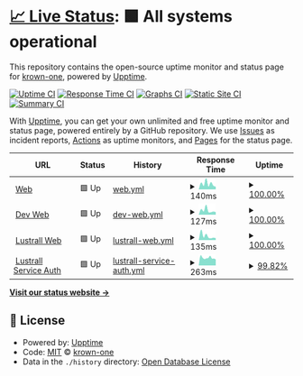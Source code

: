 # [📈 Live Status](https://status.krown.one): <!--live status--> **🟩 All systems operational**

This repository contains the open-source uptime monitor and status page for [krown-one](https://status.kroen.one), powered by [Upptime](https://github.com/upptime/upptime).

[![Uptime CI](https://github.com/krown-one/status/workflows/Uptime%20CI/badge.svg)](https://github.com/krown-one/status/actions?query=workflow%3A%22Uptime+CI%22)
[![Response Time CI](https://github.com/krown-one/status/workflows/Response%20Time%20CI/badge.svg)](https://github.com/krown-one/status/actions?query=workflow%3A%22Response+Time+CI%22)
[![Graphs CI](https://github.com/krown-one/status/workflows/Graphs%20CI/badge.svg)](https://github.com/krown-one/status/actions?query=workflow%3A%22Graphs+CI%22)
[![Static Site CI](https://github.com/krown-one/status/workflows/Static%20Site%20CI/badge.svg)](https://github.com/krown-one/status/actions?query=workflow%3A%22Static+Site+CI%22)
[![Summary CI](https://github.com/krown-one/status/workflows/Summary%20CI/badge.svg)](https://github.com/krown-one/status/actions?query=workflow%3A%22Summary+CI%22)

With [Upptime](https://upptime.js.org), you can get your own unlimited and free uptime monitor and status page, powered entirely by a GitHub repository. We use [Issues](https://github.com/krown-one/status/issues) as incident reports, [Actions](https://github.com/krown-one/status/actions) as uptime monitors, and [Pages](https://status.kroen.one) for the status page.

<!--start: status pages-->
<!-- This summary is generated by Upptime (https://github.com/upptime/upptime) -->
<!-- Do not edit this manually, your changes will be overwritten -->
<!-- prettier-ignore -->
| URL | Status | History | Response Time | Uptime |
| --- | ------ | ------- | ------------- | ------ |
| <img alt="" src="https://icons.duckduckgo.com/ip3/www.krown.one.ico" height="13"> [Web](https://www.krown.one/) | 🟩 Up | [web.yml](https://github.com/krown-one/status/commits/HEAD/history/web.yml) | <details><summary><img alt="Response time graph" src="./graphs/web/response-time-week.png" height="20"> 140ms</summary><br><a href="https://status.krown.one/history/web"><img alt="Response time 323" src="https://img.shields.io/endpoint?url=https%3A%2F%2Fraw.githubusercontent.com%2Fkrown-one%2Fstatus%2FHEAD%2Fapi%2Fweb%2Fresponse-time.json"></a><br><a href="https://status.krown.one/history/web"><img alt="24-hour response time 66" src="https://img.shields.io/endpoint?url=https%3A%2F%2Fraw.githubusercontent.com%2Fkrown-one%2Fstatus%2FHEAD%2Fapi%2Fweb%2Fresponse-time-day.json"></a><br><a href="https://status.krown.one/history/web"><img alt="7-day response time 140" src="https://img.shields.io/endpoint?url=https%3A%2F%2Fraw.githubusercontent.com%2Fkrown-one%2Fstatus%2FHEAD%2Fapi%2Fweb%2Fresponse-time-week.json"></a><br><a href="https://status.krown.one/history/web"><img alt="30-day response time 202" src="https://img.shields.io/endpoint?url=https%3A%2F%2Fraw.githubusercontent.com%2Fkrown-one%2Fstatus%2FHEAD%2Fapi%2Fweb%2Fresponse-time-month.json"></a><br><a href="https://status.krown.one/history/web"><img alt="1-year response time 331" src="https://img.shields.io/endpoint?url=https%3A%2F%2Fraw.githubusercontent.com%2Fkrown-one%2Fstatus%2FHEAD%2Fapi%2Fweb%2Fresponse-time-year.json"></a></details> | <details><summary><a href="https://status.krown.one/history/web">100.00%</a></summary><a href="https://status.krown.one/history/web"><img alt="All-time uptime 99.83%" src="https://img.shields.io/endpoint?url=https%3A%2F%2Fraw.githubusercontent.com%2Fkrown-one%2Fstatus%2FHEAD%2Fapi%2Fweb%2Fuptime.json"></a><br><a href="https://status.krown.one/history/web"><img alt="24-hour uptime 100.00%" src="https://img.shields.io/endpoint?url=https%3A%2F%2Fraw.githubusercontent.com%2Fkrown-one%2Fstatus%2FHEAD%2Fapi%2Fweb%2Fuptime-day.json"></a><br><a href="https://status.krown.one/history/web"><img alt="7-day uptime 100.00%" src="https://img.shields.io/endpoint?url=https%3A%2F%2Fraw.githubusercontent.com%2Fkrown-one%2Fstatus%2FHEAD%2Fapi%2Fweb%2Fuptime-week.json"></a><br><a href="https://status.krown.one/history/web"><img alt="30-day uptime 100.00%" src="https://img.shields.io/endpoint?url=https%3A%2F%2Fraw.githubusercontent.com%2Fkrown-one%2Fstatus%2FHEAD%2Fapi%2Fweb%2Fuptime-month.json"></a><br><a href="https://status.krown.one/history/web"><img alt="1-year uptime 99.81%" src="https://img.shields.io/endpoint?url=https%3A%2F%2Fraw.githubusercontent.com%2Fkrown-one%2Fstatus%2FHEAD%2Fapi%2Fweb%2Fuptime-year.json"></a></details>
| <img alt="" src="https://icons.duckduckgo.com/ip3/dev.krown.one.ico" height="13"> [Dev Web](https://dev.krown.one/) | 🟩 Up | [dev-web.yml](https://github.com/krown-one/status/commits/HEAD/history/dev-web.yml) | <details><summary><img alt="Response time graph" src="./graphs/dev-web/response-time-week.png" height="20"> 127ms</summary><br><a href="https://status.krown.one/history/dev-web"><img alt="Response time 344" src="https://img.shields.io/endpoint?url=https%3A%2F%2Fraw.githubusercontent.com%2Fkrown-one%2Fstatus%2FHEAD%2Fapi%2Fdev-web%2Fresponse-time.json"></a><br><a href="https://status.krown.one/history/dev-web"><img alt="24-hour response time 77" src="https://img.shields.io/endpoint?url=https%3A%2F%2Fraw.githubusercontent.com%2Fkrown-one%2Fstatus%2FHEAD%2Fapi%2Fdev-web%2Fresponse-time-day.json"></a><br><a href="https://status.krown.one/history/dev-web"><img alt="7-day response time 127" src="https://img.shields.io/endpoint?url=https%3A%2F%2Fraw.githubusercontent.com%2Fkrown-one%2Fstatus%2FHEAD%2Fapi%2Fdev-web%2Fresponse-time-week.json"></a><br><a href="https://status.krown.one/history/dev-web"><img alt="30-day response time 343" src="https://img.shields.io/endpoint?url=https%3A%2F%2Fraw.githubusercontent.com%2Fkrown-one%2Fstatus%2FHEAD%2Fapi%2Fdev-web%2Fresponse-time-month.json"></a><br><a href="https://status.krown.one/history/dev-web"><img alt="1-year response time 361" src="https://img.shields.io/endpoint?url=https%3A%2F%2Fraw.githubusercontent.com%2Fkrown-one%2Fstatus%2FHEAD%2Fapi%2Fdev-web%2Fresponse-time-year.json"></a></details> | <details><summary><a href="https://status.krown.one/history/dev-web">100.00%</a></summary><a href="https://status.krown.one/history/dev-web"><img alt="All-time uptime 99.66%" src="https://img.shields.io/endpoint?url=https%3A%2F%2Fraw.githubusercontent.com%2Fkrown-one%2Fstatus%2FHEAD%2Fapi%2Fdev-web%2Fuptime.json"></a><br><a href="https://status.krown.one/history/dev-web"><img alt="24-hour uptime 100.00%" src="https://img.shields.io/endpoint?url=https%3A%2F%2Fraw.githubusercontent.com%2Fkrown-one%2Fstatus%2FHEAD%2Fapi%2Fdev-web%2Fuptime-day.json"></a><br><a href="https://status.krown.one/history/dev-web"><img alt="7-day uptime 100.00%" src="https://img.shields.io/endpoint?url=https%3A%2F%2Fraw.githubusercontent.com%2Fkrown-one%2Fstatus%2FHEAD%2Fapi%2Fdev-web%2Fuptime-week.json"></a><br><a href="https://status.krown.one/history/dev-web"><img alt="30-day uptime 100.00%" src="https://img.shields.io/endpoint?url=https%3A%2F%2Fraw.githubusercontent.com%2Fkrown-one%2Fstatus%2FHEAD%2Fapi%2Fdev-web%2Fuptime-month.json"></a><br><a href="https://status.krown.one/history/dev-web"><img alt="1-year uptime 99.96%" src="https://img.shields.io/endpoint?url=https%3A%2F%2Fraw.githubusercontent.com%2Fkrown-one%2Fstatus%2FHEAD%2Fapi%2Fdev-web%2Fuptime-year.json"></a></details>
| <img alt="" src="https://icons.duckduckgo.com/ip3/lustrall.krown.one.ico" height="13"> [Lustrall Web](https://lustrall.krown.one/status) | 🟩 Up | [lustrall-web.yml](https://github.com/krown-one/status/commits/HEAD/history/lustrall-web.yml) | <details><summary><img alt="Response time graph" src="./graphs/lustrall-web/response-time-week.png" height="20"> 135ms</summary><br><a href="https://status.krown.one/history/lustrall-web"><img alt="Response time 141" src="https://img.shields.io/endpoint?url=https%3A%2F%2Fraw.githubusercontent.com%2Fkrown-one%2Fstatus%2FHEAD%2Fapi%2Flustrall-web%2Fresponse-time.json"></a><br><a href="https://status.krown.one/history/lustrall-web"><img alt="24-hour response time 65" src="https://img.shields.io/endpoint?url=https%3A%2F%2Fraw.githubusercontent.com%2Fkrown-one%2Fstatus%2FHEAD%2Fapi%2Flustrall-web%2Fresponse-time-day.json"></a><br><a href="https://status.krown.one/history/lustrall-web"><img alt="7-day response time 135" src="https://img.shields.io/endpoint?url=https%3A%2F%2Fraw.githubusercontent.com%2Fkrown-one%2Fstatus%2FHEAD%2Fapi%2Flustrall-web%2Fresponse-time-week.json"></a><br><a href="https://status.krown.one/history/lustrall-web"><img alt="30-day response time 141" src="https://img.shields.io/endpoint?url=https%3A%2F%2Fraw.githubusercontent.com%2Fkrown-one%2Fstatus%2FHEAD%2Fapi%2Flustrall-web%2Fresponse-time-month.json"></a><br><a href="https://status.krown.one/history/lustrall-web"><img alt="1-year response time 141" src="https://img.shields.io/endpoint?url=https%3A%2F%2Fraw.githubusercontent.com%2Fkrown-one%2Fstatus%2FHEAD%2Fapi%2Flustrall-web%2Fresponse-time-year.json"></a></details> | <details><summary><a href="https://status.krown.one/history/lustrall-web">100.00%</a></summary><a href="https://status.krown.one/history/lustrall-web"><img alt="All-time uptime 100.00%" src="https://img.shields.io/endpoint?url=https%3A%2F%2Fraw.githubusercontent.com%2Fkrown-one%2Fstatus%2FHEAD%2Fapi%2Flustrall-web%2Fuptime.json"></a><br><a href="https://status.krown.one/history/lustrall-web"><img alt="24-hour uptime 100.00%" src="https://img.shields.io/endpoint?url=https%3A%2F%2Fraw.githubusercontent.com%2Fkrown-one%2Fstatus%2FHEAD%2Fapi%2Flustrall-web%2Fuptime-day.json"></a><br><a href="https://status.krown.one/history/lustrall-web"><img alt="7-day uptime 100.00%" src="https://img.shields.io/endpoint?url=https%3A%2F%2Fraw.githubusercontent.com%2Fkrown-one%2Fstatus%2FHEAD%2Fapi%2Flustrall-web%2Fuptime-week.json"></a><br><a href="https://status.krown.one/history/lustrall-web"><img alt="30-day uptime 100.00%" src="https://img.shields.io/endpoint?url=https%3A%2F%2Fraw.githubusercontent.com%2Fkrown-one%2Fstatus%2FHEAD%2Fapi%2Flustrall-web%2Fuptime-month.json"></a><br><a href="https://status.krown.one/history/lustrall-web"><img alt="1-year uptime 100.00%" src="https://img.shields.io/endpoint?url=https%3A%2F%2Fraw.githubusercontent.com%2Fkrown-one%2Fstatus%2FHEAD%2Fapi%2Flustrall-web%2Fuptime-year.json"></a></details>
| <img alt="" src="https://icons.duckduckgo.com/ip3/api-home.lustrall.one.ico" height="13"> [Lustrall Service Auth](https://api-home.lustrall.one/health-check/) | 🟩 Up | [lustrall-service-auth.yml](https://github.com/krown-one/status/commits/HEAD/history/lustrall-service-auth.yml) | <details><summary><img alt="Response time graph" src="./graphs/lustrall-service-auth/response-time-week.png" height="20"> 263ms</summary><br><a href="https://status.krown.one/history/lustrall-service-auth"><img alt="Response time 241" src="https://img.shields.io/endpoint?url=https%3A%2F%2Fraw.githubusercontent.com%2Fkrown-one%2Fstatus%2FHEAD%2Fapi%2Flustrall-service-auth%2Fresponse-time.json"></a><br><a href="https://status.krown.one/history/lustrall-service-auth"><img alt="24-hour response time 212" src="https://img.shields.io/endpoint?url=https%3A%2F%2Fraw.githubusercontent.com%2Fkrown-one%2Fstatus%2FHEAD%2Fapi%2Flustrall-service-auth%2Fresponse-time-day.json"></a><br><a href="https://status.krown.one/history/lustrall-service-auth"><img alt="7-day response time 263" src="https://img.shields.io/endpoint?url=https%3A%2F%2Fraw.githubusercontent.com%2Fkrown-one%2Fstatus%2FHEAD%2Fapi%2Flustrall-service-auth%2Fresponse-time-week.json"></a><br><a href="https://status.krown.one/history/lustrall-service-auth"><img alt="30-day response time 241" src="https://img.shields.io/endpoint?url=https%3A%2F%2Fraw.githubusercontent.com%2Fkrown-one%2Fstatus%2FHEAD%2Fapi%2Flustrall-service-auth%2Fresponse-time-month.json"></a><br><a href="https://status.krown.one/history/lustrall-service-auth"><img alt="1-year response time 241" src="https://img.shields.io/endpoint?url=https%3A%2F%2Fraw.githubusercontent.com%2Fkrown-one%2Fstatus%2FHEAD%2Fapi%2Flustrall-service-auth%2Fresponse-time-year.json"></a></details> | <details><summary><a href="https://status.krown.one/history/lustrall-service-auth">99.82%</a></summary><a href="https://status.krown.one/history/lustrall-service-auth"><img alt="All-time uptime 89.00%" src="https://img.shields.io/endpoint?url=https%3A%2F%2Fraw.githubusercontent.com%2Fkrown-one%2Fstatus%2FHEAD%2Fapi%2Flustrall-service-auth%2Fuptime.json"></a><br><a href="https://status.krown.one/history/lustrall-service-auth"><img alt="24-hour uptime 100.00%" src="https://img.shields.io/endpoint?url=https%3A%2F%2Fraw.githubusercontent.com%2Fkrown-one%2Fstatus%2FHEAD%2Fapi%2Flustrall-service-auth%2Fuptime-day.json"></a><br><a href="https://status.krown.one/history/lustrall-service-auth"><img alt="7-day uptime 99.82%" src="https://img.shields.io/endpoint?url=https%3A%2F%2Fraw.githubusercontent.com%2Fkrown-one%2Fstatus%2FHEAD%2Fapi%2Flustrall-service-auth%2Fuptime-week.json"></a><br><a href="https://status.krown.one/history/lustrall-service-auth"><img alt="30-day uptime 89.00%" src="https://img.shields.io/endpoint?url=https%3A%2F%2Fraw.githubusercontent.com%2Fkrown-one%2Fstatus%2FHEAD%2Fapi%2Flustrall-service-auth%2Fuptime-month.json"></a><br><a href="https://status.krown.one/history/lustrall-service-auth"><img alt="1-year uptime 89.00%" src="https://img.shields.io/endpoint?url=https%3A%2F%2Fraw.githubusercontent.com%2Fkrown-one%2Fstatus%2FHEAD%2Fapi%2Flustrall-service-auth%2Fuptime-year.json"></a></details>

<!--end: status pages-->

[**Visit our status website →**](https://status.krown.one)

## 📄 License

- Powered by: [Upptime](https://github.com/upptime/upptime)
- Code: [MIT](./LICENSE) © [krown-one](https://status.krown.one)
- Data in the `./history` directory: [Open Database License](https://opendatacommons.org/licenses/odbl/1-0/)

